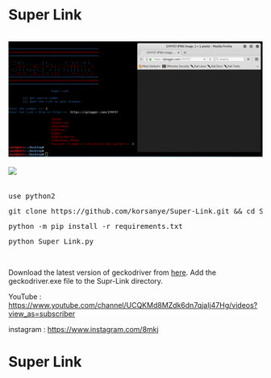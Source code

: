 # Super Link

<br>
<img src="Screenshot/super-link_1.png" />
<br>
<br>
<img src="https://b.top4top.net/p_785zvii51.png" />
<br>

<br>
<pre>use python2</pre>
<pre>git clone https://github.com/korsanye/Super-Link.git && cd Super-Link </pre>
<pre>python -m pip install -r requirements.txt </pre>
<pre>python Super_Link.py</pre>

<br>

<p>
  Download the latest version of geckodriver from <a href="https://github.com/mozilla/geckodriver/releases">here</a>. Add the geckodriver.exe file to the Supr-Link directory.
</p>

YouTube : https://www.youtube.com/channel/UCQKMd8MZdk6dn7qjaIj47Hg/videos?view_as=subscriber

instagram : https://www.instagram.com/8mkj

# Super Link
